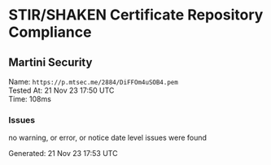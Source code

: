 # STIR/SHAKEN Certificate Repository Compliance

## Martini Security

Name: `https://p.mtsec.me/2884/DiFFOm4uSOB4.pem`\
Tested At: 21 Nov 23 17:50 UTC\
Time: 108ms

### Issues

no warning, or error, or notice date level issues were found

Generated: 21 Nov 23 17:53 UTC